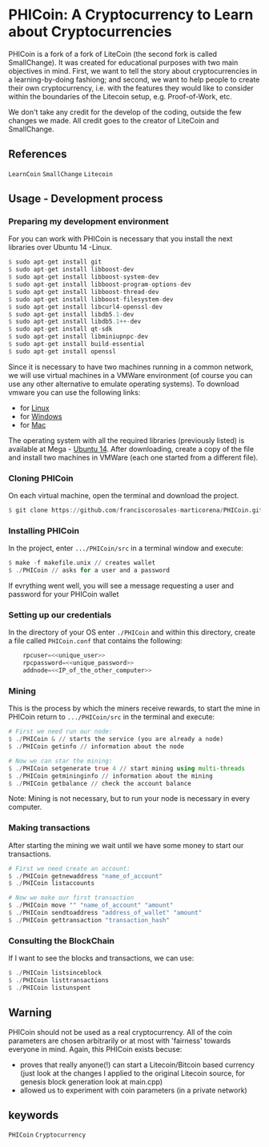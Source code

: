 # PHICoin: A Cryptocurrency to Learn about Cryptocurrencies

PHICoin is a fork of a fork of LiteCoin  (the second fork is called SmallChange). It was created for educational purposes with two main objectives in mind. First, we want to tell the story about cryptocurrencies in a learning-by-doing fashiong; and second, we want to help people to create their own cryptocurrency, i.e. with the features they would like to consider within the boundaries of the Litecoin setup, e.g. Proof-of-Work, etc.  

We don't take any credit for the develop of the coding, outside the few changes we made. All credit goes to the creator of LiteCoin and SmallChange.


## References
`LearnCoin`
`SmallChange`
`Litecoin`

## Usage - Development process

### Preparing my development environment

For you can work with PHICoin is necessary that you install the next libraries over Ubuntu 14 -Linux.

```julia
$ sudo apt-get install git
$ sudo apt-get install libboost-dev
$ sudo apt-get install libboost-system-dev
$ sudo apt-get install libboost-program-options-dev
$ sudo apt-get install libboost-thread-dev
$ sudo apt-get install libboost-filesystem-dev
$ sudo apt-get install libcurl4-openssl-dev
$ sudo apt-get install libdb5.1-dev
$ sudo apt-get install libdb5.1++-dev
$ sudo apt-get install qt-sdk
$ sudo apt-get install libminiupnpc-dev
$ sudo apt-get install build-essential
$ sudo apt-get install openssl
```

Since it is necessary to have two machines running in a common network, we will use virtual machines in a VMWare environment (of course you can use any other alternative to emulate operating systems). To download vmware you can use the following links:
- for [Linux][Linux]
- for [Windows][Windows]
- for [Mac][Mac]

The operating system with all the required libraries (previously listed) is available at Mega - [Ubuntu 14][Ubuntu 14]. After downloading,  create a copy of the file and install two machines in VMWare (each one started from a different file). 

### Cloning PHICoin
On each virtual machine, open the terminal and download the project.
```julia
$ git clone https://github.com/franciscorosales-marticorena/PHICoin.git
```

### Installing PHICoin
In the project, enter `.../PHICoin/src` in a terminal window and execute:
```julia
$ make -f makefile.unix	// creates wallet
$ ./PHICoin	// asks for a user and a password
```
If evrything went well, you will see a message requesting a user and password for your PHICoin wallet

### Setting up our credentials
In the directory of your OS enter  `./PHICoin` and within this directory, create a file called `PHICoin.conf` that contains the following:
```julia
	rpcuser=<<unique_user>>
	rpcpassword=<<unique_password>>
	addnode=<<IP_of_the_other_computer>>
```

### Mining
This is the process by which the miners receive rewards, to start the mine in PHICoin return to `.../PHICoin/src` in the terminal and execute:
```julia
# First we need run our node:
$ ./PHICoin & // starts the service (you are already a node)
$ ./PHICoin getinfo // information about the node

# Now we can star the mining:
$ ./PHICoin setgenerate true 4 // start mining using multi-threads
$ ./PHICoin getmininginfo // information about the mining
$ ./PHICoin getbalance // check the account balance
```
Note: Mining is not necessary, but to run your node is necessary in every computer.

### Making transactions
After starting the mining we wait until we have some money to start our transactions.
```julia
# First we need create an account:
$ ./PHICoin getnewaddress "name_of_account"
$ ./PHICoin listaccounts

# Now we make our first transaction
$ ./PHICoin move "" "name_of_account" "amount"
$ ./PHICoin sendtoaddress "address_of_wallet" "amount"
$ ./PHICoin gettransaction "transaction_hash"
```
### Consulting the BlockChain
If I want to see the blocks and transactions, we can use:
```julia
$ ./PHICoin listsinceblock
$ ./PHICoin listtransactions
$ ./PHICoin listunspent
```

## Warning
PHICoin should not be used as a real cryptocurrency. All of the coin parameters are chosen arbitrarily or at most with 'fairness' towards everyone in mind. Again, this PHICoin exists becuse:
 -  proves that really anyone(!) can start a Litecoin/Bitcoin based currency (just look at the changes I applied to the original Litecoin source, for genesis block generation look at main.cpp)
 - allowed us to experiment with coin parameters (in a private network)

## keywords
`PHICoin`
`Cryptocurrency`


[Linux]:https://www.vmware.com/products/workstation-for-linux.html
[Windows]:https://www.vmware.com/products/workstation.html
[Mac]:https://www.vmware.com/products/fusion.html
[Ubuntu 14]:https://mega.nz/#!5vpFWCZS!lfyKNxBqTHriyihUsrMtVtPE2tX3CmhKTBMWnDJ0-bQ
